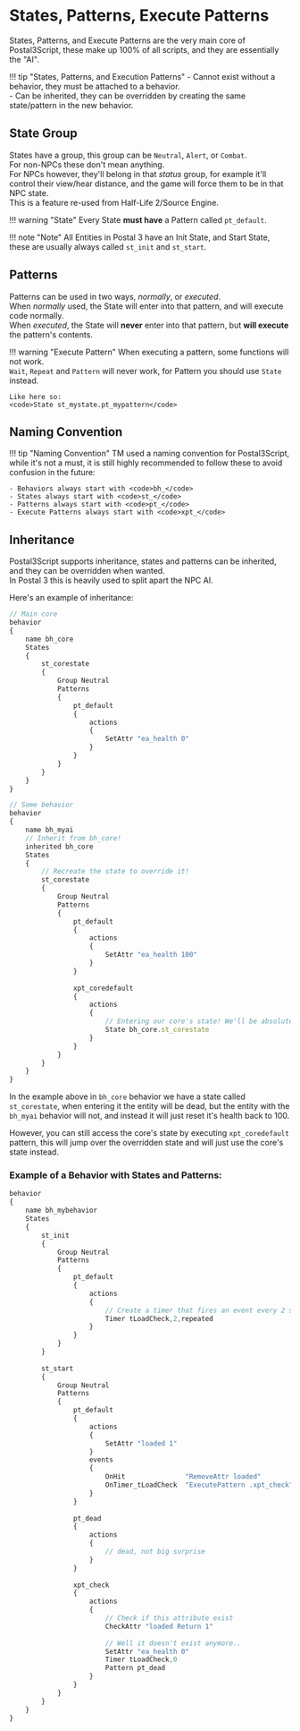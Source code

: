 # States, Patterns, Execute Patterns
States, Patterns, and Execute Patterns are the very main core of Postal3Script, these make up 100% of all scripts, and they are essentially the "AI".

!!! tip "States, Patterns, and Execution Patterns"
    - Cannot exist without a behavior, they must be attached to a behavior.  
	- Can be inherited, they can be overridden by creating the same state/pattern in the new behavior.

## State Group

States have a group, this group can be <code>Neutral</code>, <code>Alert</code>, or <code>Combat</code>.  
For non-NPCs these don't mean anything.  
For NPCs however, they'll belong in that *status* group, for example it'll control their view/hear distance, and the game will force them to be in that NPC state.  
This is a feature re-used from Half-Life 2/Source Engine.

!!! warning "State"
	Every State **must have** a Pattern called <code>pt_default</code>.
	
!!! note "Note"
	All Entities in Postal 3 have an Init State, and Start State,  
	these are usually always called <code>st_init</code> and <code>st_start</code>.

## Patterns

Patterns can be used in two ways, *normally*, or *executed*.  
When *normally* used, the State will enter into that pattern, and will execute code normally.  
When *executed*, the State will **never** enter into that pattern, but **will execute** the pattern's contents.

!!! warning "Execute Pattern"
	When executing a pattern, some functions will not work.  
	<code>Wait</code>, <code>Repeat</code> and <code>Pattern</code> will never work, for Pattern you should use <code>State</code> instead.
	
	Like here so:  
	<code>State st_mystate.pt_mypattern</code>

## Naming Convention

!!! tip "Naming Convention"
	TM used a naming convention for Postal3Script, while it's not a must, it is still highly recommended to follow these to avoid confusion in the future:  
	
	- Behaviors always start with <code>bh_</code>
	- States always start with <code>st_</code>
	- Patterns always start with <code>pt_</code>
	- Execute Patterns always start with <code>xpt_</code>

## Inheritance

Postal3Script supports inheritance, states and patterns can be inherited, and they can be overridden when wanted.  
In Postal 3 this is heavily used to split apart the NPC AI.

Here's an example of inheritance:

```js
// Main core
behavior
{
	name bh_core
	States
	{
		st_corestate
		{
			Group Neutral
			Patterns
			{
				pt_default
				{
					actions
					{
						SetAttr "ea_health 0"
					}
				}
			}
		}
	}
}

// Some behavior
behavior
{
	name bh_myai
	// Inherit from bh_core!
	inherited bh_core
	States
	{
		// Recreate the state to override it!
		st_corestate
		{
			Group Neutral
			Patterns
			{
				pt_default
				{
					actions
					{
						SetAttr "ea_health 100"
					}
				}
				
				xpt_coredefault
				{
					actions
					{
						// Entering our core's state! We'll be absolutely dead.
						State bh_core.st_corestate
					}
				}
			}
		}
	}
}
```

In the example above in <code>bh_core</code> behavior we have a state called <code>st_corestate</code>, when entering it the entity will be dead,
but the entity with the `bh_myai` behavior will not, and instead it will just reset it's health back to 
100.

However, you can still access the core's state by executing <code>xpt_coredefault</code> pattern, this will jump over the overridden state and will just use the core's state instead.

	
### Example of a Behavior with States and Patterns:

```js
behavior
{
	name bh_mybehavior
	States
	{
		st_init
		{
			Group Neutral
			Patterns
			{
				pt_default
				{
					actions
					{
						// Create a timer that fires an event every 2 seconds..
						Timer tLoadCheck,2,repeated
					}
				}
			}
		}
		
		st_start
		{
			Group Neutral
			Patterns
			{
				pt_default
				{
					actions
					{
						SetAttr "loaded 1"
					}
					events
					{
						OnHit				"RemoveAttr loaded"
						OnTimer_tLoadCheck 	"ExecutePattern .xpt_check"
					}
				}
				
				pt_dead
				{
					actions
					{
						// dead, not big surprise
					}
				}
				
				xpt_check
				{
					actions
					{
						// Check if this attribute exist
						CheckAttr "loaded Return 1"
						
						// Well it doesn't exist anymore..
						SetAttr "ea_health 0"
						Timer tLoadCheck,0
						Pattern pt_dead
					}
				}
			}
		}
	}
}
```
